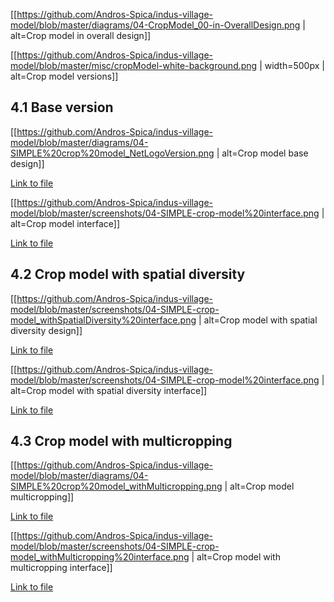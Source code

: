 
[[https://github.com/Andros-Spica/indus-village-model/blob/master/diagrams/04-CropModel_00-in-OverallDesign.png | alt=Crop model in overall design]]

[[https://github.com/Andros-Spica/indus-village-model/blob/master/misc/cropModel-white-background.png | width=500px | alt=Crop model versions]]

## 4.1 Base version

[[https://github.com/Andros-Spica/indus-village-model/blob/master/diagrams/04-SIMPLE%20crop%20model_NetLogoVersion.png | alt=Crop model base design]]

[Link to file](https://github.com/Andros-Spica/indus-village-model/blob/master/diagrams/04-SIMPLE%20crop%20model_NetLogoVersion.png)

[[https://github.com/Andros-Spica/indus-village-model/blob/master/screenshots/04-SIMPLE-crop-model%20interface.png | alt=Crop model interface]]

[Link to file](https://github.com/Andros-Spica/indus-village-model/blob/master/screenshots/04-SIMPLE-crop-model%20interface.png)

## 4.2 Crop model with spatial diversity

[[https://github.com/Andros-Spica/indus-village-model/blob/master/screenshots/04-SIMPLE-crop-model_withSpatialDiversity%20interface.png | alt=Crop model with spatial diversity design]]

[Link to file](https://github.com/Andros-Spica/indus-village-model/blob/master/screenshots/04-SIMPLE-crop-model_withSpatialDiversity%20interface.png)

[[https://github.com/Andros-Spica/indus-village-model/blob/master/screenshots/04-SIMPLE-crop-model%20interface.png | alt=Crop model with spatial diversity interface]]

[Link to file](https://https://github.com/Andros-Spica/indus-village-model/blob/master/screenshots/02-SoilWaterBalanceModel%20interface.png)

## 4.3 Crop model with multicropping

[[https://github.com/Andros-Spica/indus-village-model/blob/master/diagrams/04-SIMPLE%20crop%20model_withMulticropping.png | alt=Crop model multicropping]]

[Link to file](https://github.com/Andros-Spica/indus-village-model/blob/master/diagrams/04-SIMPLE%20crop%20model_withMulticropping.png)

[[https://github.com/Andros-Spica/indus-village-model/blob/master/screenshots/04-SIMPLE-crop-model_withMulticropping%20interface.png | alt=Crop model with multicropping interface]]

[Link to file](https://github.com/Andros-Spica/indus-village-model/blob/master/screenshots/04-SIMPLE-crop-model_withMulticropping%20interface.png)